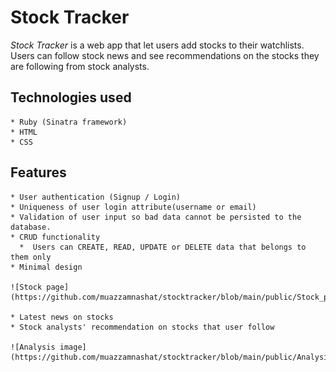 # Stock Tracker

*Stock Tracker* is a web app that let users add stocks to their watchlists. Users can follow stock news and see recommendations on the stocks they are following from stock analysts. 

## Technologies used

    * Ruby (Sinatra framework)
    * HTML
    * CSS
    
## Features 

    * User authentication (Signup / Login)
    * Uniqueness of user login attribute(username or email)
    * Validation of user input so bad data cannot be persisted to the database.
    * CRUD functionality
      *  Users can CREATE, READ, UPDATE or DELETE data that belongs to them only
    * Minimal design

    ![Stock page](https://github.com/muazzamnashat/stocktracker/blob/main/public/Stock_page.png)

    * Latest news on stocks
    * Stock analysts' recommendation on stocks that user follow
    
    ![Analysis image](https://github.com/muazzamnashat/stocktracker/blob/main/public/Analysis_page.png)

